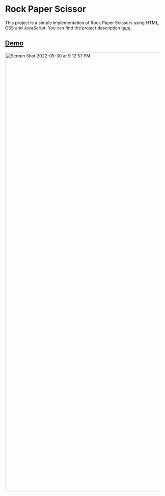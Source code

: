 # Rock Paper Scissor

This project is a simple implementation of Rock Paper Scissors using HTML, CSS and JavaScript. You can find the project description [here](https://www.theodinproject.com/lessons/foundations-rock-paper-scissors).

## [Demo](https://rockpaperscissors-donhgyunsuh.netlify.app/)

<img width="1429" alt="Screen Shot 2022-05-30 at 9 12 57 PM" src="https://user-images.githubusercontent.com/79773846/171073978-3f33f535-dbff-47f3-bf7c-8e3981ab2294.png">
